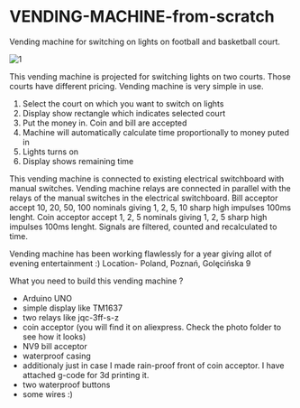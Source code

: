 # VENDING-MACHINE-from-scratch
Vending machine for switching on lights on football and basketball court.


![1](https://user-images.githubusercontent.com/48159338/215746896-6e312e87-8baf-4af5-8eaf-87793d23bbf0.jpg)

This vending machine is projected for switching lights on two courts. Those courts have different pricing. 
Vending machine is very simple in use. 
1. Select the court on which you want to switch on lights
2. Display show rectangle which indicates selected court
3. Put the money in. Coin and bill are accepted
4. Machine will automatically calculate time proportionally to money puted in
5. Lights turns on
6. Display shows remaining time

This vending machine is connected to existing electrical switchboard with manual switches. Vending machine relays are connected in parallel with the relays of the manual switches in the electrical switchboard.
Bill acceptor accept 10, 20, 50, 100 nominals giving 1, 2, 5, 10 sharp high impulses 100ms lenght.
Coin acceptor accept 1, 2, 5 nominals giving 1, 2, 5 sharp high impulses 100ms lenght.
Signals are filtered, counted and recalculated to time.

Vending machine has been working flawlessly for a year giving allot of evening entertainment :)
Location- Poland, Poznań, Golęcińska 9

What you need to build this vending machine ?
- Arduino UNO
- simple display like TM1637
- two relays like jqc-3ff-s-z
- coin acceptor (you will find it on aliexpress. Check the photo folder to see how it looks)
- NV9 bill acceptor
- waterproof casing
- additionaly just in case I made rain-proof front of coin acceptor. I have attached g-code for 3d printing it. 
- two waterproof buttons
- some wires :)

